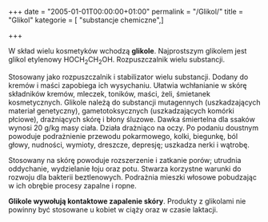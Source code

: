 +++
date = "2005-01-01T00:00:00+01:00"
permalink = "/Glikol/"
title = "Glikol"
kategorie = [ "substancje chemiczne",]

+++

W skład wielu kosmetyków wchodzą **glikole**. Najprostszym glikolem jest glikol etylenowy HOCH<sub>2</sub>CH<sub>2</sub>OH. Rozpuszczalnik wielu substancji.

Stosowany jako rozpuszczalnik i stabilizator wielu substancji. Dodany do kremów i maści zapobiega ich wysychaniu. Ułatwia wchłanianie w skórę składników kremów, mleczek, toników, maści, żeli, śmietanek kosmetycznych. Glikole należą do substancji mutagennych (uszkadzających materiał genetyczny), gametotoksycznych (uszkadzających komórki płciowe), drażniących skórę i błony śluzowe. Dawka śmiertelna dla ssaków wynosi 20 g/kg masy ciała. Działa drażniąco na oczy. Po podaniu doustnym powoduje podrażnienie przewodu pokarmowego, kolki, biegunkę, ból głowy, nudności, wymioty, dreszcze, depresję; uszkadza nerki i wątrobę.

Stosowany na skórę powoduje rozszerzenie i zatkanie porów; utrudnia oddychanie, wydzielanie łoju oraz potu. Stwarza korzystne warunki do rozwoju dla bakterii beztlenowych. Podrażnia mieszki włosowe pobudzając w ich obrębie procesy zapalne i ropne.

**Glikole wywołują kontaktowe zapalenie skóry**. Produkty z glikolami nie powinny być stosowane u kobiet w ciąży oraz w czasie laktacji.
